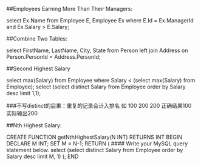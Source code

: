 ##Employees Earning More Than Their Managers:

select Ex.Name from Employee E, Employee Ex where E.Id = Ex.ManagerId and Ex.Salary > E.Salary;

##Combine Two Tables:

select FirstName, LastName, City, State from Person left join Address on Person.PersonId = Address.PersonId;

##Second Highest Salary

select max(Salary) from Employee where Salary < (select max(Salary) from Employee);
select (select distinct Salary from Employee order by Salary desc limit 1,1);

###不写distinct的后果：重复的记录会计入排名 如 100 200 200 正确结果100 实际输出200

##Nth Highest Salary:

CREATE FUNCTION getNthHighestSalary(N INT) RETURNS INT
BEGIN
DECLARE M INT;
SET M = N-1;
  RETURN (
      #### Write your MySQL query statement below.
      select (select distinct Salary from Employee order by Salary desc limit M, 1)
  );
END